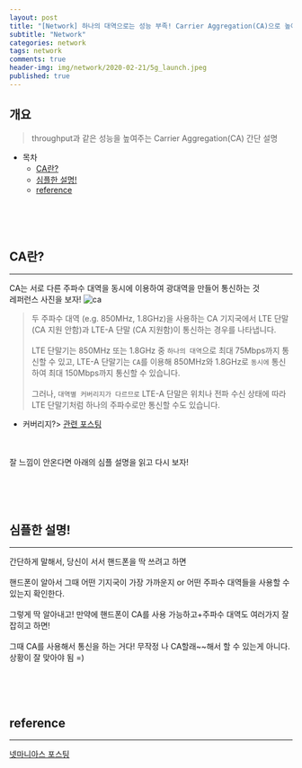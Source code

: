 ```yaml
---  
layout: post  
title: "[Network] 하나의 대역으로는 성능 부족! Carrier Aggregation(CA)으로 높이기 간단 설명"  
subtitle: "Network"  
categories: network  
tags: network
comments: true  
header-img: img/network/2020-02-21/5g_launch.jpeg
published: true
---  
```

  
## 개요  
> throughput과 같은 성능을 높여주는 Carrier Aggregation(CA) 간단 설명
  
- 목차  
   - [CA란?](#ca란)
   - [심플한 설명!](#심플한-설명)
   - [reference](#reference)

  
<br><br><br>

## CA란?
---  
CA는 서로 다른 주파수 대역을 동시에 이용하여 광대역을 만들어 통신하는 것<br>
레퍼런스 사진을 보자!
![ca]()
>두 주파수 대역 (e.g. 850MHz, 1.8GHz)을 사용하는 CA 기지국에서 LTE 단말 (CA 지원 안함)과 LTE-A 단말 (CA 지원함)이 통신하는 경우를 나타냅니다.<br><br>
LTE 단말기는 850MHz 또는 1.8GHz 중 `하나의 대역`으로 최대 75Mbps까지 통신할 수 있고, LTE-A 단말기는 `CA`를 이용해 850MHz와 1.8GHz로 `동시에` 통신하여 최대 150Mbps까지 통신할 수 있습니다.<br><br>
그러나, `대역별 커버리지가 다르므로` LTE-A 단말은 위치나 전파 수신 상태에 따라 LTE 단말기처럼 하나의 주파수로만 통신할 수도 있습니다.<br>
* 커버리지?> [관련 포스팅](https://dokylee54.github.io/network/2020/02/21/network-frequency/)

<br><br>
잘 느낌이 안온다면 아래의 심플 설명을 읽고 다시 보자!

<br><br><br>



## 심플한 설명!
---  
간단하게 말해서, 당신이 서서 핸드폰을 딱 쓰려고 하면<br><br>
핸드폰이 알아서 그때 어떤 기지국이 가장 가까운지 or 어떤 주파수 대역들을 사용할 수 있는지 확인한다.<br><br>
그렇게 딱 알아내고! 만약에 핸드폰이 CA를 사용 가능하고+주파수 대역도 여러가지 잘 잡히고 하면!<br><br>
그때 CA를 사용해서 통신을 하는 거다! 무작정 나 CA할래~~해서 할 수 있는게 아니다. 상황이 잘 맞아야 됨 =)


<br><br><br>


## reference
---  
[넷마니아스 포스팅](https://www.netmanias.com/ko/post/blog/5761/carrier-aggregation-lte-lte-a/mwc-2013-technology-analysis-part-2-lte-advanced-carrier-aggregation)


<br><br><br>



